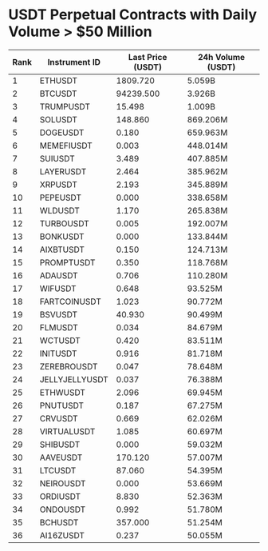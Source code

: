 # USDT Perpetual Contracts with Daily Volume > $50 Million

| Rank | Instrument ID | Last Price (USDT) | 24h Volume (USDT) |
|------|---------------|-------------------|-------------------|
| 1 | ETHUSDT | 1809.720 | 5.059B |
| 2 | BTCUSDT | 94239.500 | 3.926B |
| 3 | TRUMPUSDT | 15.498 | 1.009B |
| 4 | SOLUSDT | 148.860 | 869.206M |
| 5 | DOGEUSDT | 0.180 | 659.963M |
| 6 | MEMEFIUSDT | 0.003 | 448.014M |
| 7 | SUIUSDT | 3.489 | 407.885M |
| 8 | LAYERUSDT | 2.464 | 385.962M |
| 9 | XRPUSDT | 2.193 | 345.889M |
| 10 | PEPEUSDT | 0.000 | 338.658M |
| 11 | WLDUSDT | 1.170 | 265.838M |
| 12 | TURBOUSDT | 0.005 | 192.007M |
| 13 | BONKUSDT | 0.000 | 133.844M |
| 14 | AIXBTUSDT | 0.150 | 124.713M |
| 15 | PROMPTUSDT | 0.350 | 118.768M |
| 16 | ADAUSDT | 0.706 | 110.280M |
| 17 | WIFUSDT | 0.648 | 93.525M |
| 18 | FARTCOINUSDT | 1.023 | 90.772M |
| 19 | BSVUSDT | 40.930 | 90.499M |
| 20 | FLMUSDT | 0.034 | 84.679M |
| 21 | WCTUSDT | 0.420 | 83.511M |
| 22 | INITUSDT | 0.916 | 81.718M |
| 23 | ZEREBROUSDT | 0.047 | 78.648M |
| 24 | JELLYJELLYUSDT | 0.037 | 76.388M |
| 25 | ETHWUSDT | 2.096 | 69.945M |
| 26 | PNUTUSDT | 0.187 | 67.275M |
| 27 | CRVUSDT | 0.669 | 62.026M |
| 28 | VIRTUALUSDT | 1.085 | 60.697M |
| 29 | SHIBUSDT | 0.000 | 59.032M |
| 30 | AAVEUSDT | 170.120 | 57.007M |
| 31 | LTCUSDT | 87.060 | 54.395M |
| 32 | NEIROUSDT | 0.000 | 53.669M |
| 33 | ORDIUSDT | 8.830 | 52.363M |
| 34 | ONDOUSDT | 0.992 | 51.780M |
| 35 | BCHUSDT | 357.000 | 51.254M |
| 36 | AI16ZUSDT | 0.237 | 50.055M |

